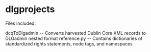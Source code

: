 # dlgprojects

Files included:

dcqToDlgadmin -- Converts harvested Dublin Core XML records to DLGadmin nested format
reference.py -- Contains dictionaries of standardized rights statements, node tags, and namespaces
